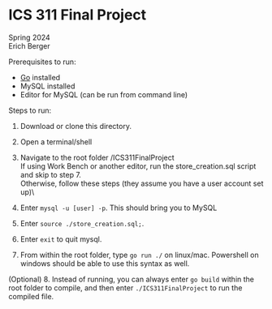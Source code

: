 # ICS 311 Final Project
Spring 2024\
Erich Berger


Prerequisites to run:
- [Go](https://go.dev/doc/install) installed 
- MySQL installed
- Editor for MySQL (can be run from command line)

Steps to run:
1. Download or clone this directory.
2. Open a terminal/shell
3. Navigate to the root folder /ICS311FinalProject \
If using Work Bench or another editor, run the store_creation.sql script and skip to step 7.\
Otherwise, follow these steps (they assume you have a user account set up)\
4. Enter `mysql -u [user] -p`. This should bring you to MySQL
5. Enter `source ./store_creation.sql;`.
6. Enter `exit` to quit mysql.

7. From within the root folder, type `go run ./` on linux/mac. Powershell on windows should be able to use this syntax as well.

(Optional)
8. Instead of running, you can always enter `go build` within the root folder to compile, and then enter `./ICS311FinalProject` to run the compiled file.

